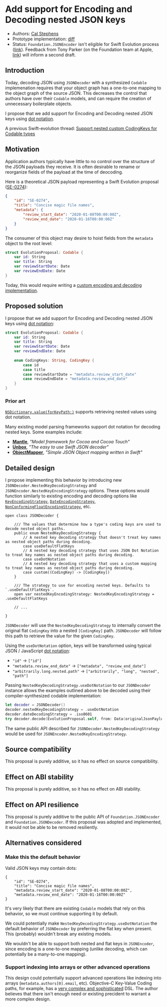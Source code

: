# Add support for Encoding and Decoding nested JSON keys

* Authors: [Cal Stephens](https://github.com/calda)
* Prototype implementation: [diff](https://github.com/calda/NestedKeyEncodingStrategy/pull/1/files#diff-8ff2eba96e32f178462fed931f39208bR205)
* Status: `Foundation.JSONEncoder` isn't eligible for Swift Evolution process ([link](https://github.com/apple/swift-evolution/pull/1127#issuecomment-591642977)). Feedback from Tony Parker (on the Foundation team at Apple, [link](https://forums.swift.org/t/add-support-for-encoding-and-decoding-nested-json-keys/34039/11?u=cal)) will inform a second draft.

## Introduction

Today, decoding JSON using `JSONDecoder` with a synthesized `Codable` implemenation requires that your object graph has a one-to-one mapping to the object graph of the source JSON. This decreases the control that authors have over their `Codable` models, and can require the creation of unnecessary boilerplate objects.

I propose that we add support for Encoding and Decoding nested JSON keys using [dot notation](https://www.w3schools.com/js/js_json_objects.asp).

A previous Swift-evolution thread: [Support nested custom CodingKeys for Codable types](https://forums.swift.org/t/support-nested-custom-codingkeys-for-codable-types/17300)

## Motivation

Application authors typically have little to no control over the structure of the JSON payloads they receive. It is often desirable to rename or reorganize fields of the payload at the time of deocoding.

Here is a theoretical JSON payload representing a Swift Evolution proposal ([SE-0274](https://github.com/apple/swift-evolution/blob/master/proposals/0274-magic-file.md)):

```json
{
    "id": "SE-0274",
    "title": "Concise magic file names",
    "metadata": {
        "review_start_date": "2020-01-08T00:00:00Z",
        "review_end_date": "2020-01-16T00:00:00Z"
    }
}
```

The consumer of this object may desire to hoist fields from the `metadata` object to the root level:

```swift
struct EvolutionProposal: Codable {
    var id: String
    var title: String
    var reviewStartDate: Date
    var reviewEndDate: Date
}
```

Today, this would require writing a [custom encoding and decoding implementation](https://gist.github.com/calda/6a83e09ae8a4ee1c04557cc7dbdb25f6).

## Proposed solution

I propose that we add support for Encoding and Decoding nested JSON keys using [dot notation](https://www.w3schools.com/js/js_json_objects.asp):

```swift
struct EvolutionProposal: Codable {
    var id: String
    var title: String
    var reviewStartDate: Date
    var reviewEndDate: Date
    
    enum CodingKeys: String, CodingKey {
        case id
        case title
        case reviewStartDate = "metadata.review_start_date"
        case reviewEndDate = "metadata.review_end_date"
    }
}
```

### Prior art

[`NSDictionary.value(forKeyPath:)`](https://developer.apple.com/documentation/objectivec/nsobject/1416468-value) supports retrieving nested values using dot notation.

Many existing model parsing frameworks support dot notation for decoding nested keys. Some examples include:
 - **[Mantle](https://github.com/Mantle/Mantle#mtlmodel)**, _"Model framework for Cocoa and Cocoa Touch"_
 - **[Unbox](https://github.com/JohnSundell/Unbox#key-path-support)**, _"The easy to use Swift JSON decoder"_
 - **[ObjectMapper](https://github.com/tristanhimmelman/ObjectMapper#easy-mapping-of-nested-objects)**, _"Simple JSON Object mapping written in Swift"_

## Detailed design

I propose implementing this behavior by introducing new `JSONDecoder.NestedKeyDecodingStrategy` and `JSONEncoder.NestedKeyEncodingStrategy` options. These options would function similarly to existing encoding and decoding options like [`KeyEncodingStrategy`](https://developer.apple.com/documentation/foundation/jsonencoder/keyencodingstrategy), [`DateEncodingStrategy`](https://developer.apple.com/documentation/foundation/jsonencoder/dateencodingstrategy), [`NonConformingFloatEncodingStrategy`](https://developer.apple.com/documentation/foundation/jsonencoder/nonconformingfloatencodingstrategy), etc.

```
open class JSONDecoder {

    /// The values that determine how a type's coding keys are used to decode nested object paths.
    public enum NestedKeyDecodingStrategy {
        // A nested key decoding strategy that doesn't treat key names as nested object paths during decoding.
        case useDefaultFlatKeys
        // A nested key decoding strategy that uses JSON Dot Notation to treat key names as nested object paths during decoding.
        case useDotNotation
        // A nested key decoding strategy that uses a custom mapping to treat key names as nested object paths during decoding.
        case custom((CodingKey) -> [CodingKey])
    }
    
    /// The strategy to use for encoding nested keys. Defaults to `.useDefaultFlatKeys`.
    open var nestedKeyEncodingStrategy: NestedKeyEncodingStrategy = .useDefaultFlatKeys
    
    // ...
    
}
```

`JSONDecoder` will use the `NestedKeyDecodingStrategy` to internally convert the original flat `CodingKey` into a nested `[CodingKey]` path. `JSONDecoder` will follow this path to retrieve the value for the given `CodingKey`.

Using the `useDotNotation` option, keys will be transformed using typical JSON / JavaScript [dot notation](https://www.w3schools.com/js/js_json_objects.asp):
 - `"id"` -> `["id"]` 
 - `"metadata.review_end_date"` -> `["metadata", "review_end_date"]`
 - `"arbitrarily.long.nested.path"` -> `["arbitrarily", "long", "nested", "path"]`

Passing `NestedKeyDecodingStrategy.useDotNotation` to our `JSONDecoder` instance allows the examples outlined above to be decoded using their compiler-synthesized codable implementation:

```swift
let decoder = JSONDecoder()
decoder.nestedKeyDecodingStrategy = .useDotNotation
decoder.dateDecodingStrategy = .iso8601
try decoder.decode(EvolutionProposal.self, from: Data(originalJsonPayload.utf8)) // ✅
```

The same public API described for `JSONDecoder.NestedKeyDecodingStrategy` would be used for `JSONEncoder.NestedKeyEncodingStrategy`.

## Source compatibility

This proposal is purely additive, so it has no effect on source compatibility.

## Effect on ABI stability

This proposal is purely additive, so it has no effect on ABI stability.

## Effect on API resilience

This proposal is purely additive to the public API of `Foundation.JSONEncoder` and `Foundation.JSONDecoder`. If this proposal was adopted and implemented, it would not be able to be removed resiliently.

## Alternatives considered

### Make this the default behavior

Valid JSON keys may contain dots:

```
{
    "id": "SE-0274",
    "title": "Concise magic file names",
    "metadata.review_start_date": "2020-01-08T00:00:00Z",
    "metadata.review_end_date": "2020-01-16T00:00:00Z"
}
```

It's very likely that there are existing `Codable` models that rely on this behavior, so we must continue supporting it by default.

We could potentially make `NestedKeyDecodingStrategy.useDotNotation` the default behavior of `JSONDecoder` by preferring the flat key when present. This (probably) wouldn't break any existing models.

We wouldn't be able to support both nested and flat keys in `JSONEncoder`, since encoding is a one-to-one mapping (unlike decoding, which can potentially be a many-to-one mapping).

### Support indexing into arrays or other advanced operations

This design could potentially support advanced operations like indexing into arrays (`metadata.authors[0].email`, etc). Objective-C Key-Value Coding paths, for example, has a [very complex and sophisticated](https://developer.apple.com/library/archive/documentation/Cocoa/Conceptual/KeyValueCoding/CollectionOperators.html#//apple_ref/doc/uid/20002176-BAJEAIEE) DSL. The author believes that there isn't enough need or existing precident to warrant a more complex design.

